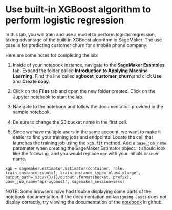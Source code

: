 # Use built-in XGBoost algorithm to perform logistic regression

In this lab, you will train and use a model to perform logistic regression,
taking advantage of the built-in XGBoost algorithm in SageMaker. The use case is for predicting
customer churn for a mobile phone company.

Here are some notes for completing the lab:

1. Inside of your notebook instance, navigate to the **SageMaker Examples** tab. Expand the folder
called **Introduction to Applying Machine Learning**. Find the line called **xgboost_customer_churn**,and click **Use** and **Create copy**.

2. Click on the **Files** tab and open the new folder created. Click on the Jupyter notebook to start the lab.

3. Navigate to the notebook and follow the documentation provided in the sample notebook.

4. Be sure to change the S3 bucket name in the first cell.

5. Since we have multiple users in the same account, we want to make it easier to find your training jobs and endpoints. Locate the cell that launches the training job using the `xgb.fit` method. Add a `base_job_name` parameter when creating the SageMaker Estimator object. It should look like the following, and you would replace `mpr` with your initials or user name.

``
xgb = sagemaker.estimator.Estimator(container,
    role, train_instance_count=1,
    train_instance_type='ml.m4.xlarge',
    output_path='s3://{}/{}/output'.format(bucket, prefix),
    base_job_name='mpr-xgboost',
    sagemaker_session=sess)
``

NOTE: Some browsers have had trouble displaying some parts of the notebook documentation. If the documentation on `Assigning Costs` does not display correctly, try viewing the documentation of the [notebook](https://github.com/awslabs/amazon-sagemaker-examples/blob/master/introduction_to_applying_machine_learning/xgboost_customer_churn/xgboost_customer_churn.ipynb )
in github.
